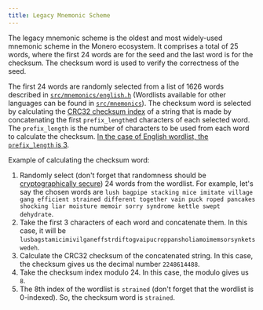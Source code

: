 ```yaml
---
title: Legacy Mnemonic Scheme
---
```


The legacy mnemonic scheme is the oldest and most widely-used mnemonic scheme in the Monero ecosystem. It comprises a total of 25 words, where the first 24 words are for the seed and the last word is for the checksum. The checksum word is used to verify the correctness of the seed.

The first 24 words are randomly selected from a list of 1626 words described in [`src/mnemonics/english.h`](https://github.com/monero-project/monero/blob/master/src/mnemonics/english.h) (Wordlists available for other languages can be found in [`src/mnemonics`](https://github.com/monero-project/monero/tree/master/src/mnemonics)). The checksum word is selected by calculating the [CRC32 checksum index](https://en.wikipedia.org/wiki/Cyclic_redundancy_check) of a string that is made by concatenating the first `prefix_length`ed characters of each selected word. The `prefix_length` is the number of characters to be used from each word to calculate the checksum. [In the case of English wordlist, the `prefix_length` is 3](https://github.com/monero-project/monero/blob/master/src/mnemonics/english.h#L52C47-L52C48).

Example of calculating the checksum word:

1. Randomly select (don't forget that randomness should be [cryptographically secure](https://en.wikipedia.org/wiki/Cryptographically_secure_pseudorandom_number_generator)) 24 words from the wordlist. For example, let's say the chosen words are `lush bagpipe stacking mice imitate village gang efficient strained different together vain puck roped pancakes shocking liar moisture memoir sorry syndrome kettle swept dehydrate`.
2. Take the first 3 characters of each word and concatenate them. In this case, it will be `lusbagstamicimivilganeffstrdiftogvaipucroppansholiamoimemsorsynketswedeh`.
3. Calculate the CRC32 checksum of the concatenated string. In this case, the checksum gives us the decimal number `2248614488`.
4. Take the checksum index modulo 24. In this case, the modulo gives us `8`.
5. The 8th index of the wordlist is `strained` (don't forget that the wordlist is 0-indexed). So, the checksum word is `strained`.
